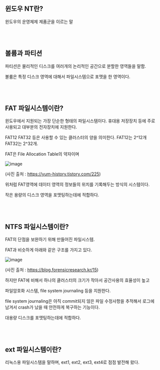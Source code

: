 ## 윈도우 NT란?

윈도우의 운영체제 제품군을 이르는 말


<br></br>
## 볼륨과 파티션

파티션은 물리적인 디스크를 여러개의 논리적인 공간으로 분할한 영역들을 말함.

볼륨은 특정 디스크 영역에 대해서 파일시스템으로 포맷을 한 영역이다.


<br></br>
## FAT 파일시스템이란?

윈도우에서 지원되는 가장 단순한 형태의 파일시스템이다. 휴대용 저장장치 등에 주로 사용되고 대부분의 전자장치에 지원한다.

FAT12 FAT32 등은 사용할 수 있는 클러스터의 양을 의미한다. FAT12는 2^12개 FAT32는 2^32개.

FAT은 File Allocation Table의 약자이며

![image](https://user-images.githubusercontent.com/77263282/134308015-1cfe2d38-65fb-4080-acf2-da39cfdef9ae.png)

(사진 출처 : https://yum-history.tistory.com/225)

위처럼 FAT영역에 데이터 영역의 정보들의 위치를 기록해두는 방식의 시스템이다.

작은 용량의 디스크 영역을 포맷팅하는데에 적합하다.


<br></br>
## NTFS 파일시스템이란?

FAT의 단점을 보완하기 위해 만들어진 파일시스템.

FAT과 비슷하게 아래와 같은 구조를 가지고 있다.

![image](https://user-images.githubusercontent.com/77263282/134312830-8e5e7ab9-b1fe-474a-9dda-fe9ce32636a9.png)

(사진 출처 : https://blog.forensicresearch.kr/15)

하지만 FAT에 비해서 하나의 클러스터의 크기가 작아서 공간사용의 효율성이 높고

파일암호화 시스템, file system journaling 등을 지원한다.

file system journaling은 아직 commit되지 않은 파일 수정사항을 추적해서 로그에 남겨서 crash가 났을 때 안전하게 복구하는 기능이다.

대용량 디스크를 포맷팅하는데에 적합하다.


<br></br>
## ext 파일시스템이란?

리눅스용 파일시스템을 말하며, ext1, ext2, ext3, ext4로 점점 발전해 왔다.
